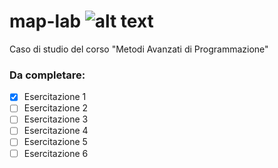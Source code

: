 
# map-lab ![alt text](https://img.shields.io/badge/Work%20Evaluation-16%25-blue.svg)
Caso di studio del corso "Metodi Avanzati di Programmazione"


### Da completare: ###
- [x] Esercitazione 1
- [ ] Esercitazione 2
- [ ] Esercitazione 3
- [ ] Esercitazione 4
- [ ] Esercitazione 5
- [ ] Esercitazione 6
